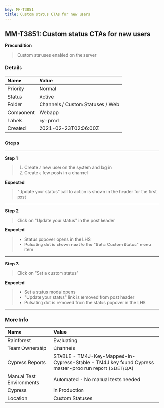```yaml
---
key: MM-T3851
title: Custom status CTAs for new users
---
```


## MM-T3851: Custom status CTAs for new users

**Precondition**

> <article>Custom statuses enabled on the server</article>

### Details

| Name      | Value                            |
| :-------- | :------------------------------- |
| Priority  | Normal                           |
| Status    | Active                           |
| Folder    | Channels / Custom Statuses / Web |
| Component | Webapp                           |
| Labels    | cy-prod                          |
| Created   | 2021-02-23T02:06:00Z             |

### Steps

<hr/>

**Step 1**

> <article><ol><li>Create a new user on the system and log in</li><li>Create a few posts in a channel</li></ol></article>

**Expected**

> <article>"Update your status" call to action is shown in the header for the first post</article>

<hr/>

**Step 2**

> <article>Click on "Update your status" in the post header</article>

**Expected**

> <article><ul><li>Status popover opens in the LHS</li><li>Pulsating dot is shown next to the "Set a Custom Status" menu item</li></ul></article>

<hr/>

**Step 3**

> <article>Click on "Set a custom status"</article>

**Expected**

> <article><ul><li>Set a status modal opens</li><li>"Update your status" link is removed from post header</li><li>Pulsating dot is removed from the status popover in the LHS</li></ul></article>

<hr/>

### More Info

| Name                     | Value                                                                                                |
| :----------------------- | :--------------------------------------------------------------------------------------------------- |
| Rainforest               | Evaluating                                                                                           |
| Team Ownership           | Channels                                                                                             |
| Cypress Reports          | STABLE - TM4J-Key-Mapped-In-Cypress-Stable - TM4J key found Cypress master-prod run report (SDET/QA) |
| Manual Test Environments | Automated - No manual tests needed                                                                   |
| Cypress                  | in Production                                                                                        |
| Location                 | Custom Statuses                                                                                      |
